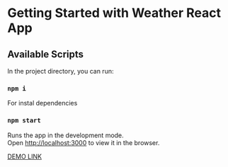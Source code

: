# Getting Started with Weather React App

## Available Scripts

In the project directory, you can run:
### `npm i`
For instal dependencies

### `npm start`

Runs the app in the development mode.\
Open [http://localhost:3000](http://localhost:3000) to view it in the browser.

[DEMO LINK](https://oleksandra-shevchenko.github.io/codica-tt/)
